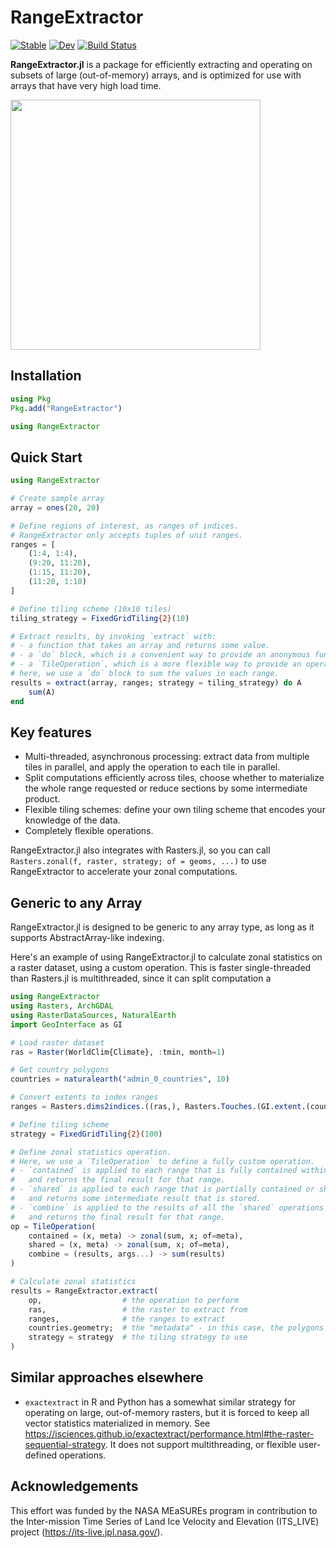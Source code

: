 # RangeExtractor

[![Stable](https://img.shields.io/badge/docs-stable-blue.svg)](https://asinghvi17.github.io/RangeExtractor.jl/stable/)
[![Dev](https://img.shields.io/badge/docs-dev-blue.svg)](https://asinghvi17.github.io/RangeExtractor.jl/dev/)
[![Build Status](https://github.com/asinghvi17/RangeExtractor.jl/actions/workflows/CI.yml/badge.svg?branch=main)](https://github.com/asinghvi17/RangeExtractor.jl/actions/workflows/CI.yml?query=branch%3Amain)

**RangeExtractor.jl** is a package for efficiently extracting and operating on subsets of large (out-of-memory) arrays, and is optimized for use with arrays that have very high load time.

<img src="https://github.com/user-attachments/assets/cd6e662a-8bb7-40fb-889f-059e3c5f7b7b" height=400/>


## Installation

```julia
using Pkg
Pkg.add("RangeExtractor")

using RangeExtractor
```

## Quick Start
```julia
using RangeExtractor

# Create sample array
array = ones(20, 20)

# Define regions of interest, as ranges of indices.
# RangeExtractor only accepts tuples of unit ranges.
ranges = [
    (1:4, 1:4),
    (9:20, 11:20),
    (1:15, 11:20),
    (11:20, 1:10)
]

# Define tiling scheme (10x10 tiles)
tiling_strategy = FixedGridTiling{2}(10)

# Extract results, by invoking `extract` with:
# - a function that takes an array and returns some value.
# - a `do` block, which is a convenient way to provide an anonymous function.
# - a `TileOperation`, which is a more flexible way to provide an operation.
# here, we use a `do` block to sum the values in each range.
results = extract(array, ranges; strategy = tiling_strategy) do A
    sum(A)
end
```

## Key features

- Multi-threaded, asynchronous processing: extract data from multiple tiles in parallel, and apply the operation to each tile in parallel.
- Split computations efficiently across tiles, choose whether to materialize the whole range requested or reduce sections by some intermediate product.
- Flexible tiling schemes: define your own tiling scheme that encodes your knowledge of the data.
- Completely flexible operations.

RangeExtractor.jl also integrates with Rasters.jl, so you can call `Rasters.zonal(f, raster, strategy; of = geoms, ...)` to use RangeExtractor to accelerate your zonal computations.

## Generic to any Array

RangeExtractor.jl is designed to be generic to any array type, as long as it supports AbstractArray-like indexing.  

Here's an example of using RangeExtractor.jl to calculate zonal statistics on a raster dataset, using a custom operation.  This is faster single-threaded than Rasters.jl is multithreaded, since it can split computation a

```julia
using RangeExtractor
using Rasters, ArchGDAL
using RasterDataSources, NaturalEarth
import GeoInterface as GI

# Load raster dataset
ras = Raster(WorldClim{Climate}, :tmin, month=1)

# Get country polygons
countries = naturalearth("admin_0_countries", 10)

# Convert extents to index ranges
ranges = Rasters.dims2indices.((ras,), Rasters.Touches.(GI.extent.(countries.geometry)))

# Define tiling scheme
strategy = FixedGridTiling{2}(100)

# Define zonal statistics operation.  
# Here, we use a `TileOperation` to define a fully custom operation.
# - `contained` is applied to each range that is fully contained within a tile,
#   and returns the final result for that range.
# - `shared` is applied to each range that is partially contained or shared with another tile,
#   and returns some intermediate result that is stored.
# - `combine` is applied to the results of all the `shared` operations for a range,
#   and returns the final result for that range.
op = TileOperation(
    contained = (x, meta) -> zonal(sum, x; of=meta),
    shared = (x, meta) -> zonal(sum, x; of=meta),
    combine = (results, args...) -> sum(results)
)

# Calculate zonal statistics
results = RangeExtractor.extract(
    op,                  # the operation to perform
    ras,                 # the raster to extract from
    ranges,              # the ranges to extract
    countries.geometry;  # the "metadata" - in this case, the polygons to calculate zonal statistics over
    strategy = strategy  # the tiling strategy to use
)
```

## Similar approaches elsewhere

- `exactextract` in R and Python has a somewhat similar strategy for operating on large, out-of-memory rasters, but it is forced to keep all vector statistics materialized in memory.  See https://isciences.github.io/exactextract/performance.html#the-raster-sequential-strategy.  It does not support multithreading, or flexible user-defined operations.

## Acknowledgements

This effort was funded by the NASA MEaSUREs program in contribution to the Inter-mission Time Series of Land Ice Velocity and Elevation (ITS_LIVE) project (https://its-live.jpl.nasa.gov/).

